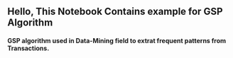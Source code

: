 <h2><left>Hello, This Notebook Contains example for GSP Algorithm </left></h2>
<h4><left>GSP algorithm used in Data-Mining field to extrat frequent patterns from Transactions.</left></h4>
